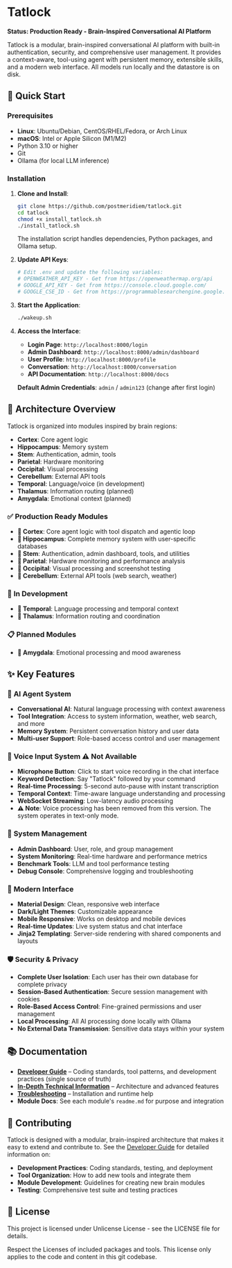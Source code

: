 # Tatlock

**Status: Production Ready - Brain-Inspired Conversational AI Platform**

Tatlock is a modular, brain-inspired conversational AI platform with built-in authentication, security, and comprehensive user management. It provides a context-aware, tool-using agent with persistent memory, extensible skills, and a modern web interface. All models run locally and the datastore is on disk.

## 🚀 Quick Start

### Prerequisites
- **Linux**: Ubuntu/Debian, CentOS/RHEL/Fedora, or Arch Linux
- **macOS**: Intel or Apple Silicon (M1/M2)
- Python 3.10 or higher
- Git
- Ollama (for local LLM inference)

### Installation
1. **Clone and Install**:
   ```bash
   git clone https://github.com/postmeridiem/tatlock.git
   cd tatlock
   chmod +x install_tatlock.sh
   ./install_tatlock.sh
   ```
   The installation script handles dependencies, Python packages, and Ollama setup.

2. **Update API Keys**:
   ```bash
   # Edit .env and update the following variables:
   # OPENWEATHER_API_KEY - Get from https://openweathermap.org/api
   # GOOGLE_API_KEY - Get from https://console.cloud.google.com/
   # GOOGLE_CSE_ID - Get from https://programmablesearchengine.google.com/
   ```

3. **Start the Application**:
   ```bash
   ./wakeup.sh
   ```

5. **Access the Interface**:
   - **Login Page**: `http://localhost:8000/login`
   - **Admin Dashboard**: `http://localhost:8000/admin/dashboard`
   - **User Profile**: `http://localhost:8000/profile`
   - **Conversation**: `http://localhost:8000/conversation`
   - **API Documentation**: `http://localhost:8000/docs`

   **Default Admin Credentials**: `admin` / `admin123` (change after first login)

## 🧠 Architecture Overview

Tatlock is organized into modules inspired by brain regions:
- **Cortex**: Core agent logic
- **Hippocampus**: Memory system
- **Stem**: Authentication, admin, tools
- **Parietal**: Hardware monitoring
- **Occipital**: Visual processing
- **Cerebellum**: External API tools
- **Temporal**: Language/voice (in development)
- **Thalamus**: Information routing (planned)
- **Amygdala**: Emotional context (planned)

### ✅ **Production Ready Modules**
- **🧠 Cortex**: Core agent logic with tool dispatch and agentic loop
- **🧠 Hippocampus**: Complete memory system with user-specific databases
- **🧠 Stem**: Authentication, admin dashboard, tools, and utilities
- **🧠 Parietal**: Hardware monitoring and performance analysis
- **🧠 Occipital**: Visual processing and screenshot testing
- **🧠 Cerebellum**: External API tools (web search, weather)

### 🔄 **In Development**
- **🧠 Temporal**: Language processing and temporal context
- **🧠 Thalamus**: Information routing and coordination

### 📋 **Planned Modules**
- **🧠 Amygdala**: Emotional processing and mood awareness

## ✨ Key Features

### 🤖 **AI Agent System**
- **Conversational AI**: Natural language processing with context awareness
- **Tool Integration**: Access to system information, weather, web search, and more
- **Memory System**: Persistent conversation history and user data
- **Multi-user Support**: Role-based access control and user management

### 🎤 **Voice Input System** ⚠️ **Not Available**
- **Microphone Button**: Click to start voice recording in the chat interface
- **Keyword Detection**: Say "Tatlock" followed by your command
- **Real-time Processing**: 5-second auto-pause with instant transcription
- **Temporal Context**: Time-aware language understanding and processing
- **WebSocket Streaming**: Low-latency audio processing
- **⚠️ Note**: Voice processing has been removed from this version. The system operates in text-only mode.

### 🔧 **System Management**
- **Admin Dashboard**: User, role, and group management
- **System Monitoring**: Real-time hardware and performance metrics
- **Benchmark Tools**: LLM and tool performance testing
- **Debug Console**: Comprehensive logging and troubleshooting

### 🎨 **Modern Interface**
- **Material Design**: Clean, responsive web interface
- **Dark/Light Themes**: Customizable appearance
- **Mobile Responsive**: Works on desktop and mobile devices
- **Real-time Updates**: Live system status and chat interface
- **Jinja2 Templating**: Server-side rendering with shared components and layouts

### 🛡️ **Security & Privacy**
- **Complete User Isolation**: Each user has their own database for complete privacy
- **Session-Based Authentication**: Secure session management with cookies
- **Role-Based Access Control**: Fine-grained permissions and user management
- **Local Processing**: All AI processing done locally with Ollama
- **No External Data Transmission**: Sensitive data stays within your system

## 📚 Documentation
- **[Developer Guide](developer.md)** – Coding standards, tool patterns, and development practices (single source of truth)
- **[In-Depth Technical Information](moreinfo.md)** – Architecture and advanced features
- **[Troubleshooting](troubleshooting.md)** – Installation and runtime help
- **Module Docs**: See each module's `readme.md` for purpose and integration

## 🤝 Contributing

Tatlock is designed with a modular, brain-inspired architecture that makes it easy to extend and contribute to. See the [Developer Guide](developer.md) for detailed information on:

- **Development Practices**: Coding standards, testing, and deployment
- **Tool Organization**: How to add new tools and integrate them
- **Module Development**: Guidelines for creating new brain modules
- **Testing**: Comprehensive test suite and testing practices

## 📄 License

This project is licensed under Unlicense License - see the LICENSE file for details.

Respect the Licenses of included packages and tools. This license only applies to the code and content in this git codebase.
